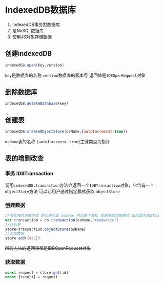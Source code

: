 # IndexedDB数据库 

1. IndexedDB事务型数据库
2. 是NoSQL数据库
3. 使用JS对象存储数据

## 创建indexedDB

```js
indexedDB.open(key,version)
```

`key`是数据库的名称
`version`数据库的版本号
返回值是`IDBOpenRequest`对象

## 删除数据库

```js
indexedDB.deleteDatabase(key)
```

## 创建表

```js
indexedDB.createObjectStore(osName,{autoIncrement:true})
```

`osName`表的名称
`{autoIncrement:true}`主键类型为指针

## 表的增删改查

### 事务 IDBTransaction

调用`indexedDB.transaction`方法会返回一个`IDBTransaction`对象，它含有一个`objectStore`方法
可以让用户通过指定模式获取 `objectStore`

### 创建数据

```js
//改写表的读取方式 默认是只读 osName 可以是个数组 批量修改读取模式 返回值为IDBTransaction对象
var transaction = db.transaction(osName,'readwrite')
//找到表
store=transaction.objectStore(osName)
//添加数据
store.add({a:1})
```
~~所有方法的返回值都是IDBOpenRequest对象~~

### 获取数据

```js
const request = store.get(id)
const {result} = request
```